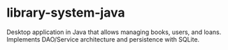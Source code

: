 # library-system-java
Desktop application in Java that allows managing books, users, and loans. Implements DAO/Service architecture and persistence with SQLite.
